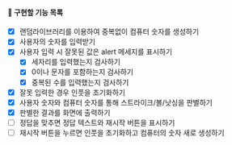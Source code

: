 #### 📌 구현할 기능 목록

- [x] 랜덤라이브러리를 이용하여 중복없이 컴퓨터 숫자를 생성하기
- [x] 사용자의 숫자를 입력받기
- [x] 사용자 입력 시 잘못된 값은 alert 메세지를 표시하기
  - [x] 세자리를 입력했는지 검사하기
  - [x] 0이나 문자를 포함하는지 검사하기
  - [x] 중복된 수를 입력했는지 검사하기
- [x] 잘못 입력한 경우 인풋을 초기화하기
- [x] 사용자 숫자와 컴퓨터 숫자를 통해 스트라이크/볼/낫싱을 판별하기
- [x] 판별한 결과를 화면에 출력하기
- [ ] 정답을 맞추면 정답 텍스트와 재시작 버튼을 표시하기
- [ ] 재시작 버튼을 누르면 인풋을 초기화하고 컴퓨터의 숫자 새로 생성하기
